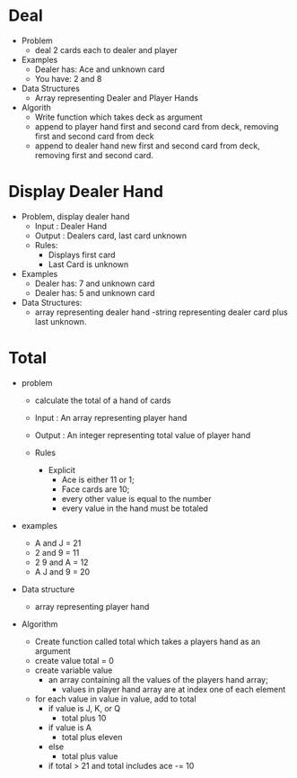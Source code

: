 # Deal
  - Problem
    - deal 2 cards each to dealer and player
  - Examples
    - Dealer has: Ace and unknown card
    - You have: 2 and 8
  - Data Structures
    - Array representing Dealer and Player Hands
  - Algorith
    - Write function which takes deck as argument
    - append to player hand first and second card from deck, removing first and second card from deck
    - append to dealer hand new first and second card from deck, removing first and second card.

# Display Dealer Hand
  - Problem, display dealer hand
    - Input : Dealer Hand
    - Output : Dealers card, last card unknown
    - Rules:
      - Displays first card
      - Last Card is unknown
  - Examples
    - Dealer has: 7 and unknown card
    - Dealer has: 5 and unknown card
  - Data Structures:
    - array representing dealer hand
    -string representing dealer card plus last unknown. 
    
# Total
  - problem
    - calculate the total of a hand of cards

    - Input : An array representing player hand
    - Output : An integer representing total value of player hand

    - Rules
      - Explicit
        - Ace is either 11 or 1;
        - Face cards are 10;
        - every other value is equal to the number
        - every value in the hand must be totaled

  - examples
    - A and J = 21
    - 2 and 9 = 11
    - 2 9 and A = 12
    - A J and 9 = 20
  - Data structure
    - array representing player hand

  - Algorithm
    - Create function called total which takes a players hand as an argument
    - create value total = 0
    - create variable value
      - an array containing all the values of the players hand array;
        - values in player hand array are at index one of each element
    - for each value in value in value, add to total
      - if value is J, K, or Q
        - total plus 10
      - if value is A
        - total plus eleven
      - else 
        - total plus value
      - if total > 21 and total includes ace -= 10